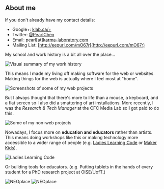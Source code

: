 ## About me

If you don't already have my contact details:

- Google+: [klab.ca/+](http://klab.ca/+)
- Twitter: [@PearlChen](http://twitter.com/PearlChen)
- Email: pearl[at][karma-laboratory.com](http://karma-laboratory.com)
- Mailing List: [http://eepurl.com/mO67r](http://eepurl.com/mO67r)

My school and work history is a bit all over the place…

![Visual summary of my work history](images/about_me_1.jpg)

This means I made my living off making software for the web or websites. Making things for the web is actually where I feel most at "home".

![Screenshots of some of my web projects](images/about_me_2.jpg)

But I always thought that there's more to life than a mouse, a keyboard, and a flat screen so I also did a smattering of art installations. More recently, I was the _Research & Tech Manager_ at the CFC Media Lab so I got paid to do this.

![Some of my non-web projects](images/about_me_3.jpg)

Nowadays, I focus more on **education and educators** rather than artists. This means doing workshops like this or making technology more accessible to a wider range of people (e.g. [Ladies Learning Code](http://ladieslearningcode.com) or [Maker Kids](http://makerkids.ca)). 

![Ladies Learning Code](images/about_me_6.jpg)

Or building tools for educators. (e.g. Putting tablets in the hands of every student for a PhD research project at OISE/UofT.)

![NEOplace](images/about_me_4.jpg)
![NEOplace](images/about_me_5.jpg)